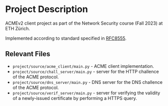 # Project Description

ACMEv2 client project as part of the Network Security course (Fall 2023) at ETH Zürich.

Implemented according to standard specified in [RFC8555](https://datatracker.ietf.org/doc/html/rfc8555).

## Relevant Files
- `project/source/acme_client/main.py` - ACME client implementation.
- `project/source/chall_server/main.py` - server for the HTTP challence of the ACME protocol.
- `project/source/dns_server/main.py` - DNS server for the DNS challence of the ACME protocol.
- `project/source/verif_server/main.py` - server for verifying the validity of a newly-issued certificate by performing a HTTPS query.
